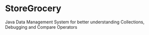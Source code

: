 # StoreGrocery
Java Data Management System for better understanding Collections, Debugging and Compare Operators
